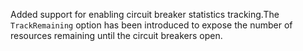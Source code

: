 Added support for enabling circuit breaker statistics tracking.The `TrackRemaining` option has been introduced to expose the number of resources remaining until the circuit breakers open.